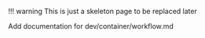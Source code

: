 !!! warning
    This is just a skeleton page to be replaced later


Add documentation for dev/container/workflow.md

